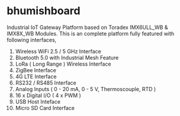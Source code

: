 # bhumishboard

Industrial IoT Gateway Platform based on Toradex IMX6ULL_WB & IMX8X_WB Modules. This is an complete platform fully featured with following interfaces,

1. Wireless WiFi 2.5 / 5 GHz Interface
2. Bluetooth 5.0 with Industrial Mesh Feature
3. LoRa ( Long Range ) Wireless Interface
4. ZigBee Interface
5. 4G LTE Interface
6. RS232 / RS485 Interface
7. Analog Inputs ( 0 - 20 mA, 0 - 5 V, Thermoscouple, RTD )
8. 16 x Digital I/O ( 4 x PWM )
9. USB Host Inteface
10. Micro SD Card Interface
